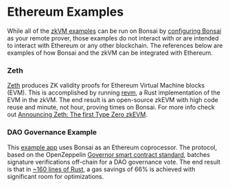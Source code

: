 # Ethereum Examples

While all of the [zkVM examples][zkvm-examples] can be run on Bonsai by [configuring Bonsai][remote-proving] as your remote prover, those examples do not interact with or are intended to interact with Ethereum or any other blockchain. The references below are examples of how Bonsai and the zkVM can be integrated with Ethereum.

### Zeth

[Zeth][zeth-repo] produces ZK validity proofs for Ethereum Virtual Machine blocks (EVM). This is accomplished by running [revm], a Rust implementation of the EVM in the zkVM. The end result is an open-source zkEVM with high code reuse and minute, not hour, proving times on Bonsai. For more info check out [Announcing Zeth: The first Type Zero zkEVM][zeth-article].

### DAO Governance Example

This [example app][governance-example] uses Bonsai as an Ethereum coprocessor. The protocol, based on the OpenZeppelin [Governor smart contract standard], batches signature verifications off-chain for a DAO governance vote. The end result is that in [~160 lines of Rust][signature-aggregation], a gas savings of 66% is achieved with significant room for optimizations.

[zkvm-examples]: /api/zkvm/examples

[remote-proving]: /api/generating-proofs/remote-proving

[zeth-repo]: https://github.com/risc0/zeth

[revm]: https://crates.io/crates/revm

[zeth-article]: https://www.risczero.com/news/zeth-release

[governance-example]: https://github.com/risc0/risc0/tree/release-0.19/bonsai/examples/governance

[Governor smart contract standard]: https://docs.openzeppelin.com/contracts/4.x/api/governance

[signature-aggregation]: https://github.com/risc0/risc0/blob/release-0.19/bonsai/examples/governance/methods/guest/src/bin/finalize_votes.rs

[foundry-template]: https://github.com/risc0/bonsai-foundry-template

[eth-relay]: https://github.com/risc0/risc0/tree/release-0.19/bonsai/ethereum-relay
